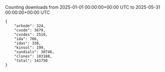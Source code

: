 
Counting downloads from 2025-01-01 00:00:00+00:00 UTC to 2025-05-31 00:00:00+00:00 UTC

```
{
    "arkode": 324,
    "cvode": 3679,
    "cvodes": 2510,
    "ida": 766,
    "idas": 338,
    "kinsol": 199,
    "sundials": 30746,
    "clones": 103188,
    "total": 141750
}
```

